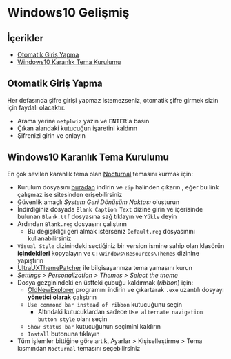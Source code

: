 # Windows10 Gelişmiş <!-- omit in toc -->

## İçerikler <!-- omit in toc -->

- [Otomatik Giriş Yapma](#otomatik-giri%C5%9F-yapma)
- [Windows10 Karanlık Tema Kurulumu](#windows10-karanl%C4%B1k-tema-kurulumu)

## Otomatik Giriş Yapma

Her defasında şifre girişi yapmaz istemezseniz, otomatik şifre girmek sizin için faydalı olacaktır.

- Arama yerine `netplwiz` yazın ve <kbd>ENTER</kbd>'a basın
- Çıkan alandaki kutucuğun işaretini kaldırın
- Şifrenizi girin ve onlayın

## Windows10 Karanlık Tema Kurulumu

En çok sevilen karanlık tema olan [Nocturnal] temasını kurmak için:

- Kurulum dosyasını [buradan][Nocturnal - Download] indirin ve `zip` halinden çıkarın , eğer bu link çalışmaz ise sitesinden erişebilirsiniz
- Güvenlik amaçlı *System Geri Dönüşüm Noktası* oluşturun
- İndirdiğiniz dosyada `Blank Caption Text` dizine girin ve içerisinde bulunan `Blank.ttf` dosyasına sağ tıklayın ve `Yükle` deyin
- Ardından `Blank.reg` dosyasını çalıştırın
  - Bu değişikliği geri almak isterseniz `Default.reg` dosyasınını kullanabilirsiniz
- `Visual Style` dizinindeki seçtiğiniz bir version ismine sahip olan klasörün **içindekileri** kopyalayın ve `C:\Windows\Resources\Themes` dizinine yapıştırın
- [UltraUXThemePatcher] ile bilgisayarınıza tema yamasını kurun
- *Settings > Personalization > Themes > Select the theme*
- Dosya gezginindeki en üstteki çubuğu kaldırmak (*ribbon*) için:
  - [OldNewExplorer] programını indirin ve çıkartarak `.exe` uzantılı dosyayı **yönetici olarak** çalıştırın
  - `Use commond bar instead of ribbon` kutucuğunu seçin
    - Altındaki kutucuklardan sadece `Use alternate navigation button style` olanı seçin
  - `Show status bar` kutucuğunun seçimini kaldırın
  - `Install` butonuna tıklayın
- Tüm işlemler bittiğine göre artık, Ayarlar > Kişiselleştirme > Tema kısmından `Nocturnal` temasını seçebilirsiniz

[Nocturnal]: https://www.deviantart.com/chloechantelle/art/Nocturnal-W10-582106490
[Nocturnal - Download]: https://www.deviantart.com/download/582106490/d9mkk8q-d0678559-518e-48f3-bf36-30bd91f73496?token=53c9fe62794d3574b12d5aad67c1998665b93c20&ts=1558436081
[UltraUXThemePatcher]: https://www.deviantart.com/users/outgoing?https://www.syssel.net/hoefs/software_uxtheme.php?lang=en
[OldNewExplorer]: https://tihiy.net/files/OldNewExplorer.rar